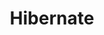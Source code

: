 ---
codehost: https://github.com/https://github.com/hibernate/hibernate-orm
googleplus: https://plus.google.com/112681342290762837955/posts
logohandle: hibernate
sort: hibernate
title: Hibernate
twitter: https://x.com/hibernate
website: http://hibernate.org/
wikipedia: https://en.wikipedia.org/wiki/Hibernate_(framework)
---